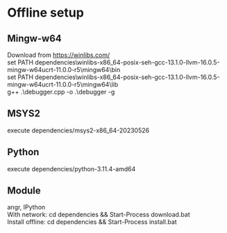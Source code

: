 # Offline setup

## Mingw-w64
Download from https://winlibs.com/  
set PATH dependencies\winlibs-x86_64-posix-seh-gcc-13.1.0-llvm-16.0.5-mingw-w64ucrt-11.0.0-r5\mingw64\bin  
set PATH dependencies\winlibs-x86_64-posix-seh-gcc-13.1.0-llvm-16.0.5-mingw-w64ucrt-11.0.0-r5\mingw64\lib  
g++ .\debugger.cpp -o .\debugger -g  

## MSYS2
execute dependencies/msys2-x86_64-20230526

## Python
execute dependencies/python-3.11.4-amd64

## Module
angr, IPython  
With network: cd dependencies && Start-Process download.bat  
Install offline: cd dependencies && Start-Process install.bat



